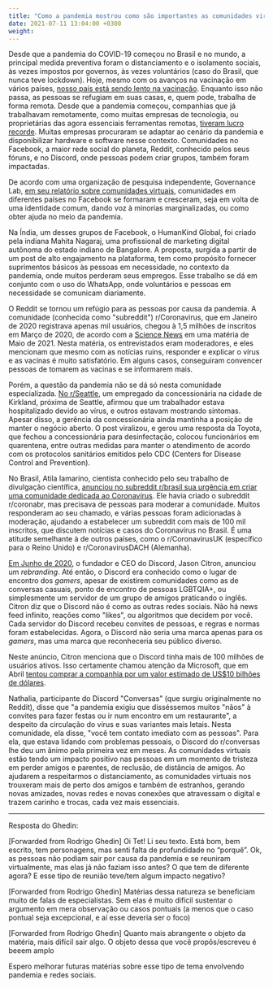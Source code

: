 ```yaml
---
title: "Como a pandemia mostrou como são importantes as comunidades virtuais: do WhatsApp ao Discord, trabalhamos, convivemos e nos abraçamos por redes"
date: 2021-07-11 13:04:00 +0300
weight: 
---
```


Desde que a pandemia do COVID-19 começou no Brasil e no mundo, a principal medida preventiva foram o distanciamento e o isolamento sociais, às vezes impostos por governos, às vezes voluntários (caso do Brasil, que nunca teve lockdown). Hoje, mesmo com os avanços na vacinação em vários países, [nosso país está sendo lento na vacinação](https://g1.globo.com/bemestar/coronavirus/noticia/2021/06/26/vacinacao-lenta-nao-zera-pandemia-veja-o-que-dados-de-chile-uruguai-eua-e-israel-ensinam-para-o-brasil.ghtml). Enquanto isso não passa, as pessoas se refugiam em suas casas, e, quem pode, trabalha de forma remota. Desde que a pandemia começou, companhias que já trabalhavam remotamente, como muitas empresas de tecnologia, ou proprietárias das agora essenciais ferramentas remotas, [tiveram lucro recorde](https://www.theguardian.com/business/2021/may/01/its-just-the-beginning-covid-push-to-digital-boosts-big-tech-profits). Muitas empresas procuraram se adaptar ao cenário da pandemia e disponibilizar hardware e software nesse contexto. Comunidades no Facebook, a maior rede social do planeta, Reddit, conhecido pelos seus fóruns, e no Discord, onde pessoas podem criar grupos, também foram impactadas.

De acordo com uma organização de pesquisa independente, Governance Lab, [em seu relatório sobre comunidades virtuais](https://virtual-communities.thegovlab.org/files/DTR_report_pt_BR.pdf), comunidades em diferentes países no Facebook se formaram e cresceram, seja em volta de uma identidade comum, dando voz à minorias marginalizadas, ou como obter ajuda no meio da pandemia.

Na Índia, um desses grupos de Facebook, o HumanKind Global, foi criado pela indiana Mahita Nagaraj, uma profissional de marketing digital autônoma do estado indiano de Bangalore. A proposta, surgida a partir de um post de alto engajamento na plataforma, tem como propósito fornecer suprimentos básicos às pessoas em necessidade, no contexto da pandemia, onde muitos perderam seus empregos. Esse trabalho se dá em conjunto com o uso do WhatsApp, onde voluntários e pessoas em necessidade se comunicam diariamente.

O Reddit se tornou um refúgio para as pessoas por causa da pandemia. A comunidade (conhecida como "subreddit") r/Coronavirus, que em Janeiro de 2020 registrava apenas mil usuários, chegou à 1,5 milhões de inscritos em Março de 2020, de acordo com a [Science News](https://www.sciencenews.org/article/coronavirus-reddit-covid-misinformation-moderators) em uma matéria de Maio de 2021. Nesta matéria, os entrevistados eram moderadores, e eles mencionam que mesmo com as notícias ruins, responder e explicar o vírus e as vacinas é muito satisfatório. Em alguns casos, conseguiram convencer pessoas de tomarem as vacinas e se informarem mais.

Porém, a questão da pandemia não se dá só nesta comunidade especializada. [No r/Seattle](https://www.reddit.com/r/Seattle/comments/fdoekv/corona_virus_at_toyota_of_kirkland/), um empregado da concessionária na cidade de Kirkland, próxima de Seattle, afirmou que um trabalhador estava hospitalizado devido ao vírus, e outros estavam mostrando sintomas. Apesar disso, a gerência da concessionária ainda mantinha a posição de manter o negócio aberto. O post viralizou, e gerou uma resposta da Toyota, que fechou a concessionária para desinfectação, colocou funcionários em quarentena, entre outras medidas para manter o atendimento de acordo com os protocolos sanitários emitidos pelo CDC (Centers for Disease Control and Prevention).

No Brasil, Atila Iamarino, cientista conhecido pelo seu trabalho de divulgação científica, [anunciou no subreddit r/brasil sua urgência em criar uma comunidade dedicada ao Coronavírus](https://www.reddit.com/r/brasil/comments/fj24jy/caros_bredditors_queria_a_ajuda_de_voc%C3%AAs_com_uma/). Ele havia criado o subreddit r/coronabr, mas precisava de pessoas para moderar a comunidade. Muitos responderam ao seu chamado, e várias pessoas foram adicionadas à moderação, ajudando a estabelecer um subreddit com mais de 100 mil inscritos, que discutem notícias e casos do Coronavírus no Brasil. É uma atitude semelhante à de outros países, como o r/CoronavirusUK (específico para o Reino Unido) e r/CoronavirusDACH (Alemanha).


[Em Junho de 2020](https://blog.discord.com/your-place-to-talk-a7ffa19b901b), o fundador e CEO do Discord, Jason Citron, anunciou um *rebranding*. Até então, o Discord era conhecido como o lugar de encontro dos *gamers*, apesar de existirem comunidades como as de conversas casuais, ponto de encontro de pessoas LGBTQIA+, ou simplesmente um servidor de um grupo de amigos praticando o inglês. Citron diz que o Discord não é como as outras redes sociais. Não há news feed infinito, reações como "likes", ou algoritmos que decidem por você. Cada servidor do Discord recebeu convites de pessoas, e regras e normas foram estabelecidas. Agora, o Discord não seria uma marca apenas para os *gamers*, mas uma marca que reconheceria seu público diverso.

Neste anúncio, Citron menciona que o Discord tinha mais de 100 milhões de usuários ativos. Isso certamente chamou atenção da Microsoft, que em Abril [tentou comprar a companhia por um valor estimado de US$10 bilhões de dólares](https://www.wsj.com/articles/discord-ends-deal-talks-with-microsoft-11618938806).

Nathalia, participante do Discord "Conversas" (que surgiu originalmente no Reddit), disse que "a pandemia exigiu que disséssemos muitos "nãos" à convites para fazer festas ou ir num encontro em um restaurante", a despeito da circulação do vírus e suas variantes mais letais. Nesta comunidade, ela disse, "você tem contato imediato com as pessoas". Para ela, que estava lidando com problemas pessoais, o Discord do r/conversas lhe deu um ânimo pela primeira vez em meses. As comunidades virtuais estão tendo um impacto positivo nas pessoas em um momento de tristeza em perder amigos e parentes, de reclusão, de distância de amigos. Ao ajudarem a respeitarmos o distanciamento, as comunidades virtuais nos trouxeram mais de perto dos amigos e também de estranhos, gerando novas amizades, novas redes e novas conexões que atravessam o digital e trazem carinho e trocas, cada vez mais essenciais.

---

Resposta do Ghedin:

[Forwarded from Rodrigo Ghedin]
Oi Tet! Li seu texto. Está bom, bem escrito, tem personagens, mas senti falta de profundidade no “porquê”. Ok, as pessoas não podiam sair por causa da pandemia e se reuniram virtualmente, mas elas já não faziam isso antes? O que tem de diferente agora? E esse tipo de reunião teve/tem algum impacto negativo?

[Forwarded from Rodrigo Ghedin]
Matérias dessa natureza se beneficiam muito de falas de especialistas. Sem elas é muito difícil sustentar o argumento em mera observação ou casos pontuais (a menos que o caso pontual seja excepcional, e aí esse deveria ser o foco)

[Forwarded from Rodrigo Ghedin]
Quanto mais abrangente o objeto da matéria, mais difícil sair algo. O objeto dessa que você propôs/escreveu é beeem amplo

Espero melhorar futuras matérias sobre esse tipo de tema envolvendo pandemia e redes sociais.